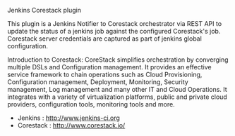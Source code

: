 Jenkins Corestack plugin

This plugin is a Jenkins Notifier to Corestack orchestrator via REST API to update the status of a jenkins job against the configured Corestack's job. Corestack server credentials are captured as part of jenkins global configuration. 

Introduction to Corestack:
	CoreStack simplifies orchestration by converging multiple DSLs and Configuration management. It provides an effective service framework to chain operations such as Cloud Provisioning, Configuration management, Deployment, Monitoring, Security management, Log management and many other IT and Cloud Operations. It integrates with a variety of virtualization platforms, public and private cloud providers, configuration tools, monitoring tools and more.

* Jenkins : http://www.jenkins-ci.org
* Corestack : http://www.corestack.io/

